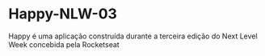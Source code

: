 # Happy-NLW-03
Happy é uma aplicação construída durante a terceira edição do Next Level Week concebida pela Rocketseat
